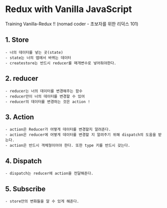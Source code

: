 # Redux with Vanilla JavaScript

Training Vanilla-Redux !!
(nomad coder - 초보자를 위한 리덕스 101)

## 1. Store

    - 너의 데이터를 넣는 곳(state)
    - state는 너의 앱에서 바뀌는 데이터
    - createstore는 반드시 reducer를 매개변수로 넣어줘야한다.

## 2. reducer

    - reducer는 너의 데이터를 변경해주는 함수
    - reducer만이 너의 데이터를 변경할 수 있어
    - reducer의 데이터를 변경하는 것은 action !

## 3. Action

    - action은 Reducer가 어떻게 데이터를 변경할지 알려준다.
    - action은 reducer에 어떻게 데이터를 변경할 지 알려주기 위해 dispatch의 도움을 받는다.
    - action은 반드시 객체형이어야 한다. 또한 type 키를 반드시 갖는다.

## 4. Dispatch

    - dispatch는 reducer에 action을 전달해준다.

## 5. Subscribe

    - store안의 변화들을 알 수 있게 해준다.

